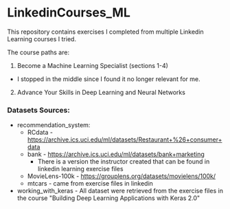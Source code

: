# LinkedinCourses_ML

This repository contains exercises I completed from multiple Linkedin Learning courses I tried.

The course paths are:
1) Become a Machine Learning Specialist (sections 1-4)
* I stopped in the middle since I found it no longer relevant for me.
2) Advance Your Skills in Deep Learning and Neural Networks

### Datasets Sources:

* recommendation_system:
    * RCdata - https://archive.ics.uci.edu/ml/datasets/Restaurant+%26+consumer+data
    * bank - https://archive.ics.uci.edu/ml/datasets/bank+marketing
        * There is a version the instructor created that can be found in linkedin learning exercise files
    * MovieLens-100k - https://grouplens.org/datasets/movielens/100k/
    * mtcars - came from exercise files in linkedin
* working_with_keras - All dataset were retrieved from the exercise files in the course "Building Deep Learning Applications with Keras 2.0"